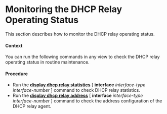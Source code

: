 Monitoring the DHCP Relay Operating Status
==========================================

This section describes how to monitor the DHCP relay operating status.

#### Context

You can run the following commands in any view to check the DHCP relay operating status in routine maintenance.


#### Procedure

* Run the [**display dhcp relay statistics**](cmdqueryname=display+dhcp+relay+statistics) [ **interface** *interface-type* *interface-number* ] command to check DHCP relay statistics.
* Run the [**display dhcp relay address**](cmdqueryname=display+dhcp+relay+address) [ **interface** *interface-type* *interface-number* ] command to check the address configuration of the DHCP relay agent.